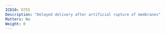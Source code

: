 ```yaml
---
ICD10: O755
Description: "Delayed delivery after artificial rupture of membranes"
Matters: No
Weight: 0
---
```

